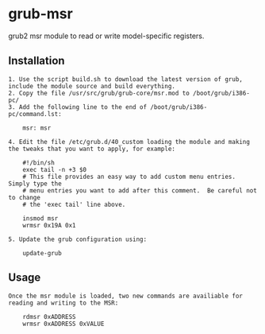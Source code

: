 # grub-msr
grub2 msr module to read or write model-specific registers.

Installation
------------

    1. Use the script build.sh to download the latest version of grub, include the module source and build everything. 
    2. Copy the file /usr/src/grub/grub-core/msr.mod to /boot/grub/i386-pc/
    3. Add the following line to the end of /boot/grub/i386-pc/command.lst:

        msr: msr

    4. Edit the file /etc/grub.d/40_custom loading the module and making the tweaks that you want to apply, for example:

        #!/bin/sh
        exec tail -n +3 $0
        # This file provides an easy way to add custom menu entries.  Simply type the
        # menu entries you want to add after this comment.  Be careful not to change
        # the 'exec tail' line above.
         
        insmod msr
        wrmsr 0x19A 0x1

    5. Update the grub configuration using:

        update-grub

Usage
-----

    Once the msr module is loaded, two new commands are availiable for reading and writing to the MSR:

        rdmsr 0xADDRESS
        wrmsr 0xADDRESS 0xVALUE



